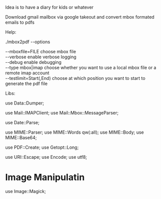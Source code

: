 Idea is to have a diary for kids or whatever

Download gmail mailbox via google takeout and convert mbox formated emails to pdfs

Help:

./mbox2pdf --options

--mboxfile=FILE              choose mbox file<br>
--verbose                    enable verbose logging<br>
--debug                      enable debugging<br>
--type mbox|imap             choose whether you want to use a local mbox file or a remote imap account<br>
--testlimit=Start(,End)      choose at which position you want to start to generate the pdf file<br>


Libs:

use Data::Dumper;

use Mail::IMAPClient;
use Mail::Mbox::MessageParser;

use Date::Parse;

use MIME::Parser;
use MIME::Words qw(:all);
use MIME::Body;
use MIME::Base64;

use PDF::Create;
use Getopt::Long;

use URI::Escape;
use Encode;
use utf8;

# Image Manipulatin
use Image::Magick;

